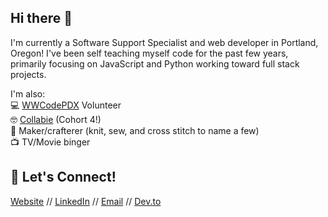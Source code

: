 ## Hi there 👋

I'm currently a Software Support Specialist and web developer in Portland, Oregon! I've been self teaching myself code for the past few years, primarily focusing on JavaScript and Python working toward full stack projects.

I'm also:\
💻 [WWCodePDX](https://www.womenwhocode.com/portland) Volunteer\
🤓 [Collabie](https://the-collab-lab.codes/) (Cohort 4!)\
🧶 Maker/crafterer (knit, sew, and cross stitch to name a few)\
📺 TV/Movie binger 

## 🎉 Let's Connect!
[Website](https://haleyelder.com/) // [LinkedIn](https://www.linkedin.com/in/haleyelder/) // [Email](mailto:hello@haleyelder.com) // [Dev.to](https://dev.to/haleyelder) 
